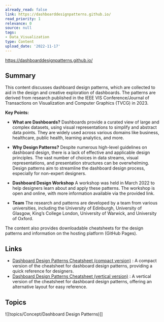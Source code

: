 ```yaml
---
already_read: false
link: https://dashboarddesignpatterns.github.io/
read_priority: 1
relevance: 0
source: null
tags:
- Data_Visualization
type: Content
upload_date: '2022-11-17'
---
```


https://dashboarddesignpatterns.github.io/
## Summary

This content discusses dashboard design patterns, which are collected to aid in the design and creative exploration of dashboards. The patterns are derived from research published in the IEEE VIS Conference/Journal of Transactions on Visualization and Computer Graphics (TVCG) in 2023.

**Key Points:**

- **What are Dashboards?**
  Dashboards provide a curated view of large and complex datasets, using visual representations to simplify and abstract data points. They are widely used across various domains like business, healthcare, public health, learning analytics, and more.

- **Why Design Patterns?**
  Despite numerous high-level guidelines on dashboard design, there is a lack of effective and applicable design principles. The vast number of choices in data streams, visual representations, and presentation structures can be overwhelming. Design patterns aim to streamline the dashboard design process, especially for non-expert designers.

- **Dashboard Design Workshop**
  A workshop was held in March 2022 to help designers learn about and apply these patterns. The workshop is open and online, with more information available via the provided link.

- **Team**
  The research and patterns are developed by a team from various universities, including the University of Edinburgh, University of Glasgow, King’s College London, University of Warwick, and University of Oxford.

The content also provides downloadable cheatsheets for the design patterns and information on the hosting platform (GitHub Pages).
## Links

- [Dashboard Design Patterns Cheatsheet (compact version)](https://github.com/dashboarddesignpatterns/dashboarddesignpatterns.github.io/raw/main/docs/assets/Cheatsheet-compact.png) : A compact version of the cheatsheet for dashboard design patterns, providing a quick reference for designers.
- [Dashboard Design Patterns Cheatsheet (vertical version)](https://github.com/dashboarddesignpatterns/dashboarddesignpatterns.github.io/raw/main/docs/assets/Cheatsheet-vertical.png) : A vertical version of the cheatsheet for dashboard design patterns, offering an alternative layout for easy reference.

## Topics

![[topics/Concept/Dashboard Design Patterns)]]
